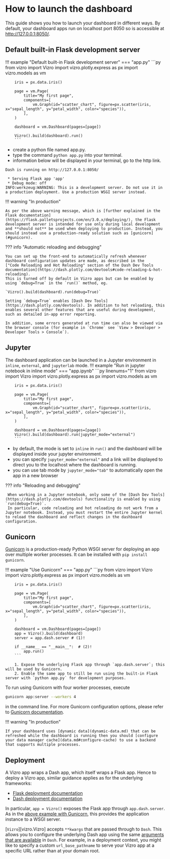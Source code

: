 # How to launch the dashboard

This guide shows you how to launch your dashboard in different ways. By default, your dashboard apps run on localhost port 8050 so is accessible at http://127.0.0.1:8050/.

## Default built-in Flask development server

!!! example "Default built-in Flask development server"
    === "app.py"
        ```py
        from vizro import Vizro
        import vizro.plotly.express as px
        import vizro.models as vm

        iris = px.data.iris()

        page = vm.Page(
            title="My first page",
            components=[
                vm.Graph(id="scatter_chart", figure=px.scatter(iris, x="sepal_length", y="petal_width", color="species")),
            ],
        )

        dashboard = vm.Dashboard(pages=[page])

        Vizro().build(dashboard).run()
        ```
- create a python file named app.py.
- type the command `python app.py` into your terminal.
- information below will be displayed in your terminal, go to the http link.
```
Dash is running on http://127.0.0.1:8050/

 * Serving Flask app 'app'
 * Debug mode: off
INFO:werkzeug:WARNING: This is a development server. Do not use it in a production deployment. Use a production WSGI server instead.
```

!!! warning "In production"

    As per the above warning message, which is [further explained in the Flask documentation](https://flask.palletsprojects.com/en/3.0.x/deploying/), the Flask development server is intended for use only during local development and **should not** be used when deploying to production. Instead, you should instead use a production-ready solution such as [gunicorn](#gunicorn).

??? info "Automatic reloading and debugging"


    You can set up the front-end to automatically refresh whenever dashboard configuration updates are made, as described in the
    ["Code Reloading and Hot Reloading" section of the Dash Dev Tools documentation](https://dash.plotly.com/devtools#code-reloading-&-hot-reloading).
    This is turned off by default in Vizro apps but can be enabled by using `debug=True` in the `run()` method, eg.

    `Vizro().build(dashboard).run(debug=True)`

    Setting `debug=True` enables [Dash Dev Tools](https://dash.plotly.com/devtools). In addition to hot reloading, this enables several other features that are useful during development, such as detailed in-app error reporting.

    In addition, some errors generated at run time can also be viewed via the browser console (for example in `Chrome` see `View > Developer > Developer Tools > Console`).


## Jupyter
The dashboard application can be launched in a Jupyter environment in `inline`, `external`, and `jupyterlab` mode.
!!! example "Run in jupyter notebook in inline mode"
    === "app.ipynb"
        ```py linenums="1"
        from vizro import Vizro
        import vizro.plotly.express as px
        import vizro.models as vm

        iris = px.data.iris()

        page = vm.Page(
            title="My first page",
            components=[
                vm.Graph(id="scatter_chart", figure=px.scatter(iris, x="sepal_length", y="petal_width", color="species")),
            ],
        )

        dashboard = vm.Dashboard(pages=[page])
        Vizro().build(dashboard).run(jupyter_mode="external")
        ```
- by default, the mode is set to `inline` in `run()` and the dashboard will be displayed inside your jupyter environment.
- you can specify `jupyter_mode="external"` and a link will be displayed to direct you to the localhost where the dashboard is running.
- you can use tab mode by `jupyter_mode="tab"` to automatically open the app in a new browser

??? info "Reloading and debugging"

     When working in a Jupyter notebook, only some of the [Dash Dev Tools](https://dash.plotly.com/devtools) functionality is enabled by using `run(debug=True)`.
     In particular, code reloading and hot reloading do not work from a Jupyter notebook. Instead, you must restart the entire Jupyter kernel to reload the dashboard and reflect changes in the dashboard configuration.

## Gunicorn

[Gunicorn](https://gunicorn.org/) is a production-ready Python WSGI server for deploying an app over multiple worker processes. It can be installed with `pip install gunicorn`.

!!! example "Use Gunicorn"
    === "app.py"
        ```py
        from vizro import Vizro
        import vizro.plotly.express as px
        import vizro.models as vm

        iris = px.data.iris()

        page = vm.Page(
            title="My first page",
            components=[
                vm.Graph(id="scatter_chart", figure=px.scatter(iris, x="sepal_length", y="petal_width", color="species")),
            ],
        )

        dashboard = vm.Dashboard(pages=[page])
        app = Vizro().build(dashboard)
        server = app.dash.server # (1)!

        if __name__ == "__main__":  # (2)!
            app.run()
        ```

        1. Expose the underlying Flask app through `app.dash.server`; this will be used by Gunicorn.
        2. Enable the same app to still be run using the built-in Flask server with `python app.py` for development purposes.

To run using Gunicorn with four worker processes, execute
```bash
gunicorn app:server --workers 4
```
in the command line. For more Gunicorn configuration options, please refer to [Gunicorn documentation](https://docs.gunicorn.org/).

!!! warning "In production"

    If your dashboard uses [dynamic data](dynamic-data.md) that can be refreshed while the dashboard is running then you should [configure your data manager cache](data.md#configure-cache) to use a backend that supports multiple processes.

## Deployment

A Vizro app wraps a Dash app, which itself wraps a Flask app. Hence to deploy a Vizro app, similar guidance applies as for the underlying frameworks:

- [Flask deployment documentation](https://flask.palletsprojects.com/en/2.0.x/deploying/)
- [Dash deployment documentation](https://dash.plotly.com/deployment)

In particular, `app = Vizro()` exposes the Flask app through `app.dash.server`. As in the [above example with Gunicorn](#gunicorn), this provides the application instance to a WSGI server.

[`Vizro`][vizro.Vizro] accepts `**kwargs` that are passed through to `Dash`. This allows you to configure the underlying Dash app using the same [arguments that are available](https://dash.plotly.com/reference#dash.dash) in `Dash`. For example, in a deployment context, you might like to specify a custom `url_base_pathname` to serve your Vizro app at a specific URL rather than at your domain root.
